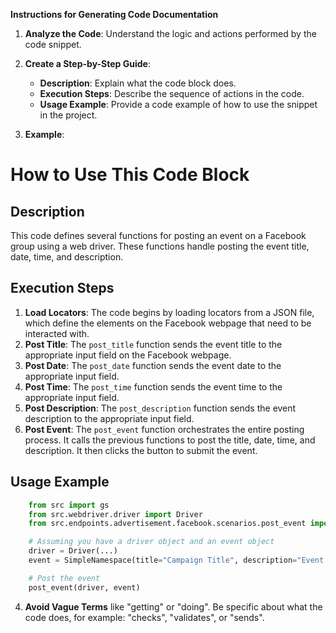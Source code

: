 **Instructions for Generating Code Documentation**

1. **Analyze the Code**: Understand the logic and actions performed by the code snippet.

2. **Create a Step-by-Step Guide**:
    - **Description**: Explain what the code block does.
    - **Execution Steps**: Describe the sequence of actions in the code.
    - **Usage Example**: Provide a code example of how to use the snippet in the project.

3. **Example**:

How to Use This Code Block
=========================================================================================

Description
-------------------------
This code defines several functions for posting an event on a Facebook group using a web driver. These functions handle posting the event title, date, time, and description. 

Execution Steps
-------------------------
1. **Load Locators**: The code begins by loading locators from a JSON file, which define the elements on the Facebook webpage that need to be interacted with. 
2. **Post Title**: The `post_title` function sends the event title to the appropriate input field on the Facebook webpage.
3. **Post Date**: The `post_date` function sends the event date to the appropriate input field.
4. **Post Time**: The `post_time` function sends the event time to the appropriate input field.
5. **Post Description**: The `post_description` function sends the event description to the appropriate input field. 
6. **Post Event**: The `post_event` function orchestrates the entire posting process. It calls the previous functions to post the title, date, time, and description. It then clicks the button to submit the event. 

Usage Example
-------------------------

```python
    from src import gs
    from src.webdriver.driver import Driver
    from src.endpoints.advertisement.facebook.scenarios.post_event import post_event

    # Assuming you have a driver object and an event object
    driver = Driver(...)
    event = SimpleNamespace(title="Campaign Title", description="Event Description", start="2024-03-15 10:00") 

    # Post the event
    post_event(driver, event) 
```

4. **Avoid Vague Terms** like "getting" or "doing". Be specific about what the code does, for example: "checks", "validates", or "sends".